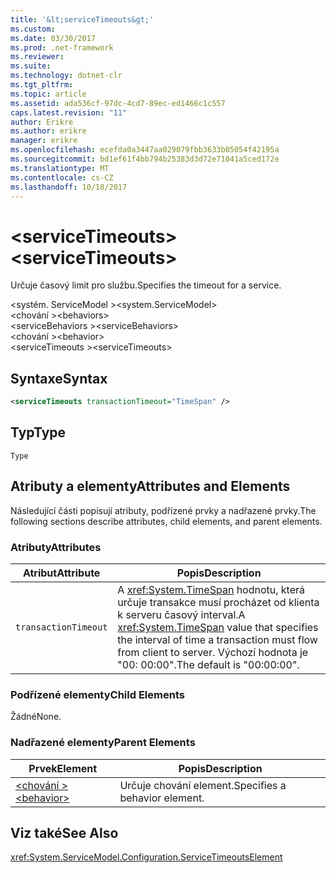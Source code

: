 ```yaml
---
title: '&lt;serviceTimeouts&gt;'
ms.custom: 
ms.date: 03/30/2017
ms.prod: .net-framework
ms.reviewer: 
ms.suite: 
ms.technology: dotnet-clr
ms.tgt_pltfrm: 
ms.topic: article
ms.assetid: ada536cf-97dc-4cd7-89ec-ed1466c1c557
caps.latest.revision: "11"
author: Erikre
ms.author: erikre
manager: erikre
ms.openlocfilehash: ecefda0a3447aa029079fbb3633b05054f42195a
ms.sourcegitcommit: bd1ef61f4bb794b25383d3d72e71041a5ced172e
ms.translationtype: MT
ms.contentlocale: cs-CZ
ms.lasthandoff: 10/18/2017
---
```

# <a name="ltservicetimeoutsgt"></a><span data-ttu-id="9026c-102">&lt;serviceTimeouts&gt;</span><span class="sxs-lookup"><span data-stu-id="9026c-102">&lt;serviceTimeouts&gt;</span></span>
<span data-ttu-id="9026c-103">Určuje časový limit pro službu.</span><span class="sxs-lookup"><span data-stu-id="9026c-103">Specifies the timeout for a service.</span></span>  
  
 <span data-ttu-id="9026c-104">\<systém. ServiceModel ></span><span class="sxs-lookup"><span data-stu-id="9026c-104">\<system.ServiceModel></span></span>  
<span data-ttu-id="9026c-105">\<chování ></span><span class="sxs-lookup"><span data-stu-id="9026c-105">\<behaviors></span></span>  
<span data-ttu-id="9026c-106">\<serviceBehaviors ></span><span class="sxs-lookup"><span data-stu-id="9026c-106">\<serviceBehaviors></span></span>  
<span data-ttu-id="9026c-107">\<chování ></span><span class="sxs-lookup"><span data-stu-id="9026c-107">\<behavior></span></span>  
<span data-ttu-id="9026c-108">\<serviceTimeouts ></span><span class="sxs-lookup"><span data-stu-id="9026c-108">\<serviceTimeouts></span></span>  
  
## <a name="syntax"></a><span data-ttu-id="9026c-109">Syntaxe</span><span class="sxs-lookup"><span data-stu-id="9026c-109">Syntax</span></span>  
  
```xml  
<serviceTimeouts transactionTimeout="TimeSpan" />  
```  
  
## <a name="type"></a><span data-ttu-id="9026c-110">Typ</span><span class="sxs-lookup"><span data-stu-id="9026c-110">Type</span></span>  
 `Type`  
  
## <a name="attributes-and-elements"></a><span data-ttu-id="9026c-111">Atributy a elementy</span><span class="sxs-lookup"><span data-stu-id="9026c-111">Attributes and Elements</span></span>  
 <span data-ttu-id="9026c-112">Následující části popisují atributy, podřízené prvky a nadřazené prvky.</span><span class="sxs-lookup"><span data-stu-id="9026c-112">The following sections describe attributes, child elements, and parent elements.</span></span>  
  
### <a name="attributes"></a><span data-ttu-id="9026c-113">Atributy</span><span class="sxs-lookup"><span data-stu-id="9026c-113">Attributes</span></span>  
  
|<span data-ttu-id="9026c-114">Atribut</span><span class="sxs-lookup"><span data-stu-id="9026c-114">Attribute</span></span>|<span data-ttu-id="9026c-115">Popis</span><span class="sxs-lookup"><span data-stu-id="9026c-115">Description</span></span>|  
|---------------|-----------------|  
|`transactionTimeout`|<span data-ttu-id="9026c-116">A <xref:System.TimeSpan> hodnotu, která určuje transakce musí procházet od klienta k serveru časový interval.</span><span class="sxs-lookup"><span data-stu-id="9026c-116">A <xref:System.TimeSpan> value that specifies the interval of time a transaction must flow from client to server.</span></span> <span data-ttu-id="9026c-117">Výchozí hodnota je "00: 00:00".</span><span class="sxs-lookup"><span data-stu-id="9026c-117">The default is "00:00:00".</span></span>|  
  
### <a name="child-elements"></a><span data-ttu-id="9026c-118">Podřízené elementy</span><span class="sxs-lookup"><span data-stu-id="9026c-118">Child Elements</span></span>  
 <span data-ttu-id="9026c-119">Žádné</span><span class="sxs-lookup"><span data-stu-id="9026c-119">None.</span></span>  
  
### <a name="parent-elements"></a><span data-ttu-id="9026c-120">Nadřazené elementy</span><span class="sxs-lookup"><span data-stu-id="9026c-120">Parent Elements</span></span>  
  
|<span data-ttu-id="9026c-121">Prvek</span><span class="sxs-lookup"><span data-stu-id="9026c-121">Element</span></span>|<span data-ttu-id="9026c-122">Popis</span><span class="sxs-lookup"><span data-stu-id="9026c-122">Description</span></span>|  
|-------------|-----------------|  
|[<span data-ttu-id="9026c-123">\<chování ></span><span class="sxs-lookup"><span data-stu-id="9026c-123">\<behavior></span></span>](../../../../../docs/framework/configure-apps/file-schema/wcf/behavior-of-endpointbehaviors.md)|<span data-ttu-id="9026c-124">Určuje chování element.</span><span class="sxs-lookup"><span data-stu-id="9026c-124">Specifies a behavior element.</span></span>|  
  
## <a name="see-also"></a><span data-ttu-id="9026c-125">Viz také</span><span class="sxs-lookup"><span data-stu-id="9026c-125">See Also</span></span>  
 <xref:System.ServiceModel.Configuration.ServiceTimeoutsElement>

